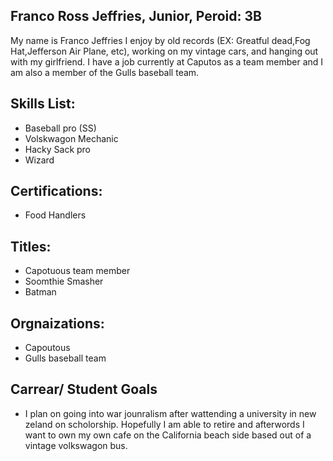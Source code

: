 ## Franco Ross Jeffries, Junior, Peroid: 3B
My name is Franco Jeffries I enjoy by old records (EX: Greatful dead,Fog Hat,Jefferson Air Plane, etc), working on my vintage cars, and hanging out with my girlfriend. I have a job currently at Caputos as a team member and I am also a member of the Gulls baseball team. 

## Skills List:
- Baseball pro (SS) 
- Volskwagon Mechanic 
- Hacky Sack pro
- Wizard
## Certifications: 
- Food Handlers
## Titles: 
- Capotuous team member 
- Soomthie Smasher 
- Batman 
## Orgnaizations: 
- Capoutous
- Gulls baseball team
## Carrear/ Student Goals
- I plan on going into war jounralism after wattending a university in new  zeland on scholorship. Hopefully I am able to retire and afterwords I want to own my own cafe on the California beach side based out of a vintage volkswagon bus. 
